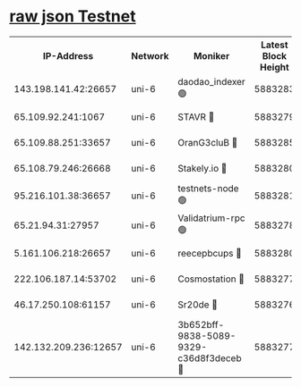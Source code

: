 [raw json Testnet](https://rpc-check.junot.stavr.tech/junot/rpc-junot-result.json)
=


<table><tr><th>IP-Address</th><th>Network</th><th>Moniker</th><th>Latest Block Height</th><th>Earliest Block Height</th><th>Catching Up</th><th>Tx Index</th><th>Voting Power</th><th>Scan Time</th></tr><tr><td>143.198.141.42:26657</td><td>uni-6</td><td>daodao_indexer 🟢</td><td>5883283</td><td>1</td><td>False</td><td>off</td><td>0</td><td>2023-12-08T07:18:50.174207181UTC</td></tr><tr><td>65.109.92.241:1067</td><td>uni-6</td><td>STAVR 🔴</td><td>5883279</td><td>1138541</td><td>False</td><td>on</td><td>6042</td><td>2023-12-08T07:18:39.576470870UTC</td></tr><tr><td>65.109.88.251:33657</td><td>uni-6</td><td>OranG3cluB 🔴</td><td>5883285</td><td>1138541</td><td>False</td><td>on</td><td>11</td><td>2023-12-08T07:18:54.604950690UTC</td></tr><tr><td>65.108.79.246:26668</td><td>uni-6</td><td>Stakely.io 🔴</td><td>5883280</td><td>1570872</td><td>False</td><td>on</td><td>1192034</td><td>2023-12-08T07:18:40.625812708UTC</td></tr><tr><td>95.216.101.38:36657</td><td>uni-6</td><td>testnets-node 🟢</td><td>5883281</td><td>1615130</td><td>False</td><td>on</td><td>0</td><td>2023-12-08T07:18:43.091913924UTC</td></tr><tr><td>65.21.94.31:27957</td><td>uni-6</td><td>Validatrium-rpc 🟢</td><td>5883278</td><td>2943363</td><td>False</td><td>on</td><td>0</td><td>2023-12-08T07:18:35.155368224UTC</td></tr><tr><td>5.161.106.218:26657</td><td>uni-6</td><td>reecepbcups 🔴</td><td>5883280</td><td>4468422</td><td>False</td><td>on</td><td>105015</td><td>2023-12-08T07:18:40.232134397UTC</td></tr><tr><td>222.106.187.14:53702</td><td>uni-6</td><td>Cosmostation 🔴</td><td>5883277</td><td>5344501</td><td>False</td><td>on</td><td>110003</td><td>2023-12-08T07:18:32.735514447UTC</td></tr><tr><td>46.17.250.108:61157</td><td>uni-6</td><td>Sr20de 🔴</td><td>5883276</td><td>5727371</td><td>False</td><td>on</td><td>28</td><td>2023-12-08T07:18:28.510729603UTC</td></tr><tr><td>142.132.209.236:12657</td><td>uni-6</td><td>3b652bff-9838-5089-9329-c36d8f3deceb 🔴</td><td>5883277</td><td>5871280</td><td>False</td><td>on</td><td>157563</td><td>2023-12-08T07:18:31.447383929UTC</td></tr></table>